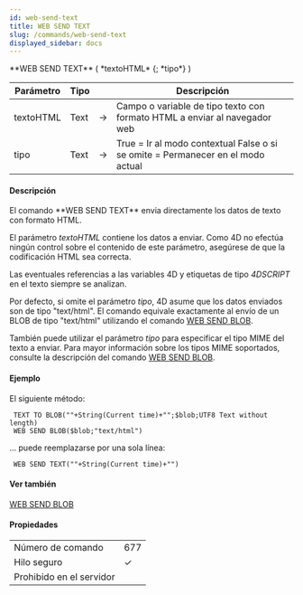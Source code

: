```yaml
---
id: web-send-text
title: WEB SEND TEXT
slug: /commands/web-send-text
displayed_sidebar: docs
---
```


<!--REF #_command_.WEB SEND TEXT.Syntax-->**WEB SEND TEXT** ( *textoHTML* {; *tipo*} )<!-- END REF-->
<!--REF #_command_.WEB SEND TEXT.Params-->
| Parámetro | Tipo |  | Descripción |
| --- | --- | --- | --- |
| textoHTML | Text | &#8594;  | Campo o variable de tipo texto con formato HTML a enviar al navegador web |
| tipo | Text | &#8594;  | True = Ir al modo contextual False o si se omite = Permanecer en el modo actual |

<!-- END REF-->

#### Descripción 

<!--REF #_command_.WEB SEND TEXT.Summary-->El comando **WEB SEND TEXT** envia directamente los datos de texto con formato HTML.<!-- END REF-->  
  
El parámetro *textoHTML* contiene los datos a enviar. Como 4D no efectúa ningún control sobre el contenido de este parámetro, asegúrese de que la codificación HTML sea correcta.

Las eventuales referencias a las variables 4D y etiquetas de tipo *4DSCRIPT* en el texto siempre se analizan.

Por defecto, si omite el parámetro *tipo*, 4D asume que los datos enviados son de tipo "text/html". El comando equivale exactamente al envío de un BLOB de tipo "text/html" utilizando el comando [WEB SEND BLOB](web-send-blob.md). 

También puede utilizar el parámetro *tipo* para especificar el tipo MIME del texto a enviar. Para mayor información sobre los tipos MIME soportados, consulte la descripción del comando [WEB SEND BLOB](web-send-blob.md).

#### Ejemplo 

El siguiente método: 

```4d
 TEXT TO BLOB(""+String(Current time)+"";$blob;UTF8 Text without length)
 WEB SEND BLOB($blob;"text/html")
```

... puede reemplazarse por una sola línea:

```4d
 WEB SEND TEXT(""+String(Current time)+"")
```

#### Ver también 

[WEB SEND BLOB](web-send-blob.md)  

#### Propiedades
|  |  |
| --- | --- |
| Número de comando | 677 |
| Hilo seguro | &check; |
| Prohibido en el servidor ||


